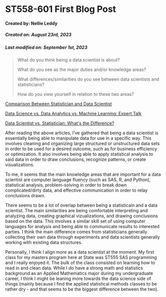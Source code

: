 # ST558-601 First Blog Post
#### Created by: Nellie Leddy
##### Created on: August 23rd, 2023
##### Last modified on: September 1st, 2023

> What do you think being a data scientist is about?
> 
> What do you see as the major duties and/or knowledge areas?
> 
> What differences/similarities do you see between data scientists and statisticians?
> 
> How do you view yourself in relation to these two areas?

[Comparison Between Statistician and Data Scientist](https://scientistcafe.com/ids/comparison-between-statistician-and-data-scientist.html)

[Data Science vs. Data Analytics vs. Machine Learning: Expert Talk](https://www.simplilearn.com/data-science-vs-data-analytics-vs-machine-learning-article)

[Data Scientist vs. Statistician: What's the Difference?](indeed.com/career-advice/finding-a-job/data-scientist-vs-statistician)

After reading the above articles, I've gathered that being a data scientist is essentially being able to manipulate data
for use in a specific way. This involves cleaning and organizing large structured or unstructured data sets in order to
be used for a desired outcome, such as for business efficiency or optimization. It also involves being able to apply 
statistical analysis to said data in order to draw conclusions, recognize patterns, or create visualizations. 

To me, it seems that the main knowledge areas that are important for a data scientist are computer language fluency 
(such as SAS, R, and Python), statistical analysis, problem-solving in order to break down complicated/dirty data,
and effective communication in order to relay conclusions drawn. 

There seems to be a lot of overlap between being a statisticain and a data scientist. The main similarities are being
comfortable interpreting and analyzing data, creating graphical vizualizations, and drawing conclusions based on the 
data. This involves a similar skill set of using computer languages for analysis and being able to communicate results
to interested parties. I think the main difference comes from statisticians generally collecting their own data through
experiments and data scientists generally working with existing data structures.

Personally, I think I align more as a data scientist at the moment. My first class for my masters program here at State
was ST555 SAS programming and I really enjoyed it. The bulk of the class consisted on learning how to read in and clean
data. While I do have a strong math and statistics background as an Applied Mathematics major during my undergraduate
career, I think I might be leaning more towards the data science side of things (mainly because I find the applied 
statistical methods classes to be rather dry - and that seems to be the biggest difference between the two). 
